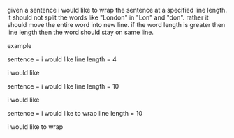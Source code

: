 given a sentence i would like to wrap the sentence at a specified line length. it should not split the words like "London"
in "Lon" and "don". rather it should move the entire word into new line. if the word length is greater then line length then the 
word should stay on same line.

example

sentence = i would like
line length = 4

i
would
like


sentence = i would like
line length = 10

i would
like

sentence = i would like to wrap
line length = 10

i would
like to
wrap
